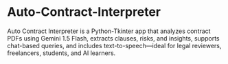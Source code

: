 # Auto-Contract-Interpreter
Auto Contract Interpreter is a Python-Tkinter app that analyzes contract PDFs using Gemini 1.5 Flash, extracts clauses, risks, and insights, supports chat-based queries, and includes text-to-speech—ideal for legal reviewers, freelancers, students, and AI learners.
